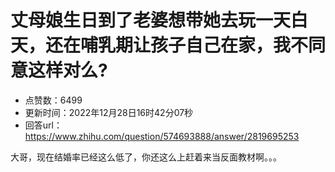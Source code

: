 # 丈母娘生日到了老婆想带她去玩一天白天，还在哺乳期让孩子自己在家，我不同意这样对么?
- 点赞数：6499
- 更新时间：2022年12月28日16时42分07秒
- 回答url：https://www.zhihu.com/question/574693888/answer/2819695253
<body>
 <p data-pid="_5nVSDX4">大哥，现在结婚率已经这么低了，你还这么上赶着来当反面教材啊。。。</p>
</body>
